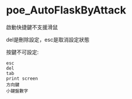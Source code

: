 # poe_AutoFlaskByAttack
啟動快捷鍵不支援滑鼠

del是刪除設定，esc是取消設定狀態

按鍵不可設定:
```
esc
del
tab
print screen
方向鍵
小鍵盤數字
```
